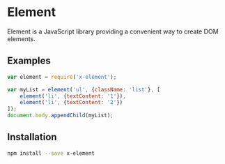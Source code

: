 # Element

Element is a JavaScript library providing a convenient way
to create DOM elements.

## Examples

```js
var element = require('x-element');

var myList = element('ul', {className: 'list'}, [
	element('li', {textContent: '1'}),
	element('li', {textContent: '2'})
]);
document.body.appendChild(myList);
```

## Installation

```sh
npm install --save x-element
```